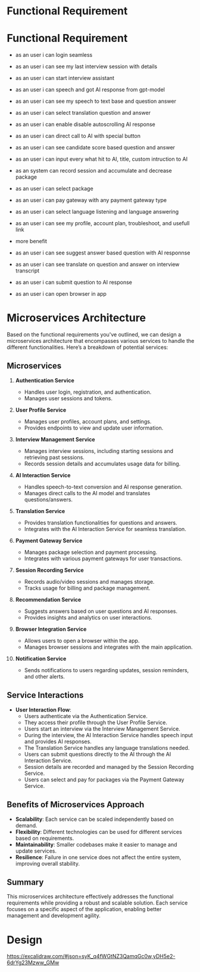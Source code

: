 # Functional Requirement
# Functional Requirement
- as an user i can login seamless
- as an user i can see my last interview session with details
- as an user i can start interview assistant
- as an user i can speech and got AI response from gpt-model
- as an user i can see my speech to text base and question answer
- as an user i can select translation question and answer
- as an user i can enable disable autoscrolling AI response
- as an user i can direct call to AI with special button
- as an user i can see candidate score based question and answer
- as an user i can input every what hit to AI, title, custom intruction to AI
- as an system can record session and accumulate and decrease package
- as an user i can select package
- as an user i can pay gateway with any payment gateway type
- as an user i can select language listening and language answering
- as an user i can see my profile, account plan, troubleshoot, and usefull link

- more benefit
- as an user i can see suggest answer based question with AI responnse
- as an user i can see translate on question and answer on interview transcript
- as an user i can submit question to AI response
- as an user i can open browser in app

# Microservices Architecture

Based on the functional requirements you've outlined, we can design a microservices architecture that encompasses various services to handle the different functionalities. Here’s a breakdown of potential services:

## Microservices

1. **Authentication Service**
    - Handles user login, registration, and authentication.
    - Manages user sessions and tokens.

2. **User Profile Service**
    - Manages user profiles, account plans, and settings.
    - Provides endpoints to view and update user information.

3. **Interview Management Service**
    - Manages interview sessions, including starting sessions and retrieving past sessions.
    - Records session details and accumulates usage data for billing.

4. **AI Interaction Service**
    - Handles speech-to-text conversion and AI response generation.
    - Manages direct calls to the AI model and translates questions/answers.

5. **Translation Service**
    - Provides translation functionalities for questions and answers.
    - Integrates with the AI Interaction Service for seamless translation.

6. **Payment Gateway Service**
    - Manages package selection and payment processing.
    - Integrates with various payment gateways for user transactions.

7. **Session Recording Service**
    - Records audio/video sessions and manages storage.
    - Tracks usage for billing and package management.

8. **Recommendation Service**
    - Suggests answers based on user questions and AI responses.
    - Provides insights and analytics on user interactions.

9. **Browser Integration Service**
    - Allows users to open a browser within the app.
    - Manages browser sessions and integrates with the main application.

10. **Notification Service**
    - Sends notifications to users regarding updates, session reminders, and other alerts.

## Service Interactions

- **User Interaction Flow**:
    - Users authenticate via the Authentication Service.
    - They access their profile through the User Profile Service.
    - Users start an interview via the Interview Management Service.
    - During the interview, the AI Interaction Service handles speech input and provides AI responses.
    - The Translation Service handles any language translations needed.
    - Users can submit questions directly to the AI through the AI Interaction Service.
    - Session details are recorded and managed by the Session Recording Service.
    - Users can select and pay for packages via the Payment Gateway Service.

## Benefits of Microservices Approach

- **Scalability**: Each service can be scaled independently based on demand.
- **Flexibility**: Different technologies can be used for different services based on requirements.
- **Maintainability**: Smaller codebases make it easier to manage and update services.
- **Resilience**: Failure in one service does not affect the entire system, improving overall stability.

## Summary

This microservices architecture effectively addresses the functional requirements while providing a robust and scalable solution. Each service focuses on a specific aspect of the application, enabling better management and development agility.

# Design
https://excalidraw.com/#json=syK_q4fWGtNZ3QamqGc0w,yDH5e2-6drYg23Mzww_GMw

